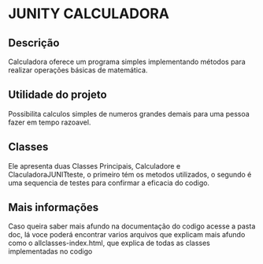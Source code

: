 # JUNITY CALCULADORA

## Descrição
Calculadora oferece um programa simples implementando métodos para realizar operações básicas de matemática.

## Utilidade do projeto
Possibilita calculos simples de numeros grandes demais para uma pessoa fazer em tempo razoavel.

## Classes
Ele apresenta duas Classes Principais, Calculadore e ClaculadoraJUNITteste, o primeiro tém os metodos utilizados, o segundo é uma sequencia de testes para confirmar a eficacia do codigo.

## Mais informações
Caso queira saber mais afundo na documentação do codigo acesse a pasta doc, lá voce poderá encontrar varios arquivos que explicam mais afundo como o allclasses-index.html, que explica de todas as classes implementadas no codigo
